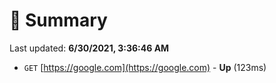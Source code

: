 # 📖 Summary
Last updated: **6/30/2021, 3:36:46 AM**

- `GET` [https://google.com](https://google.com) - **Up** (123ms)
